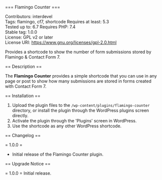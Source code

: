 === Flamingo Counter ===

Contributors: interdevel  
Tags: flamingo, cf7, shortcode
Requires at least: 5.3  
Tested up to: 6.7 
Requires PHP: 7.4  
Stable tag: 1.0.0  
License: GPL v2 or later  
License URI: https://www.gnu.org/licenses/gpl-2.0.html  

Provides a shortcode to show the number of form submissions stored by Flamingo & Contact Form 7.

== Description ==

The **Flamingo Counter** provides a simple shortcode that you can use in any page or post to show how many submissions are stored in forms created with Contact Form 7.

== Installation ==

1. Upload the plugin files to the `/wp-content/plugins/flamingo-counter` directory, or install the plugin through the WordPress plugins screen directly.
2. Activate the plugin through the 'Plugins' screen in WordPress.
3. Use the shortcode as any other WordPress shortcode.

== Changelog ==

= 1.0.0 =
* Initial release of the Flamingo Counter plugin.

== Upgrade Notice ==

= 1.0.0 =
Initial release.
